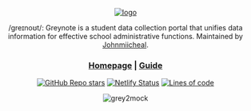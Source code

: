 <div align="center">
  
[![logo](https://github.com/greynotedb/.github/assets/69642932/8740d766-d5ff-4fc2-9ee6-e883045b4523)](https://greynote.app)


/greɪnoʊt/: Greynote is a student data collection portal that unifies data information for effective school administrative functions. Maintained by [Johnmiicheal](https://github.com/johnmiicheal).

<h3>

[Homepage](https://greynote.app) | [Guide](https://youtu.be/VUTir0pTgBg)

</h3>

[![GitHub Repo stars](https://img.shields.io/github/stars/greynotedb/greynote)](https://github.com/greynotedb/greynote/stargazers)
[![Netlify Status](https://api.netlify.com/api/v1/badges/77dbeb17-e087-4fb8-b2fb-8851107ebff2/deploy-status)](https://app.netlify.com/sites/greynote-2/deploys)
[![Lines of code](https://img.shields.io/tokei/lines/github/greynotedb/greynote)](https://github.com/greynotedb/greynote)


![grey2mock](https://github.com/greynotedb/.github/assets/69642932/0d452fd9-e9a9-4e2e-823f-cd364cf10f46)

</div>
